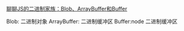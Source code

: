 <!--
 * @Descripttion: 
 * @Date: 2022-04-29 16:24:17
 * @LastEditTime: 2022-04-29 16:24:17
-->
[聊聊JS的二进制家族：Blob、ArrayBuffer和Buffer](https://zhuanlan.zhihu.com/p/97768916)


Blob: 二进制对象
ArrayBuffer: 二进制缓冲区
Buffer:node 二进制缓冲区